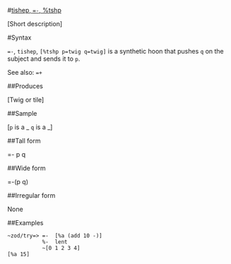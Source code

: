 #[tishep, `=-`, %tshp](#tshp)

[Short description]

#Syntax

`=-`, `tishep`, `[%tshp p=twig q=twig]` is a synthetic hoon that
pushes `q` on the subject and sends it to `p`.

See also: `=+`

##Produces

[Twig or tile]

##Sample

[`p` is a _
`q` is a _]

##Tall form

=-  p
    q

##Wide form

=-(p q)

##Irregular form

None

##Examples


    ~zod/try=> =-  [%a (add 10 -)]
               %-  lent
               ~[0 1 2 3 4]
    [%a 15]
